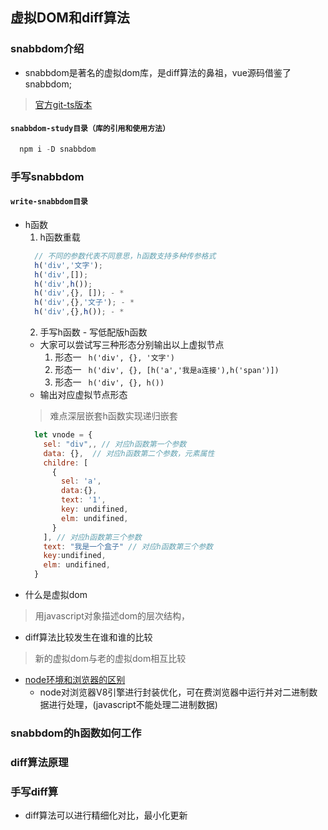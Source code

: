 
## 虚拟DOM和diff算法

  ### snabbdom介绍
  - snabbdom是著名的虚拟dom库，是diff算法的鼻祖，vue源码借鉴了snabbdom;
  > [官方git-ts版本](https://github.com/snabbdom/snabbdom)
  #### ``snabbdom-study目录（库的引用和使用方法）``
  ```javascript
    npm i -D snabbdom
  ``` 

  ### 手写snabbdom
   #### ``write-snabbdom目录``
  - h函数
    1. h函数重载
    ```javascript
      // 不同的参数代表不同意思，h函数支持多种传参格式
      h('div','文字');
      h('div',[]);
      h('div',h());
      h('div',{}, []); - *
      h('div',{},'文子'); - *
      h('div',{},h()); - *
    ```
    2. 手写h函数 - 写低配版h函数
      - 大家可以尝试写三种形态分别输出以上虚拟节点
        1. 形态一 ``` h('div', {}, '文字')```
        2. 形态一 ``` h('div', {}, [h('a','我是a连接'),h('span')])```
        3. 形态一 ``` h('div', {}, h())```
      - 输出对应虚拟节点形态
      > 难点深层嵌套h函数实现递归嵌套
      ```javascript
        let vnode = {
          sel: "div",, // 对应h函数第一个参数
          data: {},  // 对应h函数第二个参数，元素属性
          childre: [
            {
              sel: 'a',
              data:{},
              text: '1',
              key: undifined,
              elm: undifined,
            }
          ], // 对应h函数第三个参数
          text: "我是一个盒子" // 对应h函数第三个参数
          key:undifined,
          elm: undifined,
        }
      ```
  - 什么是虚拟dom
  > 用javascript对象描述dom的层次结构，
  - diff算法比较发生在谁和谁的比较
  > 新的虚拟dom与老的虚拟dom相互比较



  - [node环境和浏览器的区别](https://www.cnblogs.com/webARM/p/5004595.html)
    - node对浏览器V8引擎进行封装优化，可在费浏览器中运行并对二进制数据进行处理，(javascript不能处理二进制数据)
  
  ### snabbdom的h函数如何工作
  ### diff算法原理
  ### 手写diff算
  - diff算法可以进行精细化对比，最小化更新